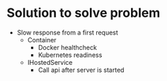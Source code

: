 # Solution to solve problem
* Slow response from a first request
  * Container
    * Docker healthcheck
    * Kubernetes readiness
  * IHostedService
    * Call api after server is started
